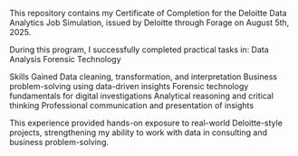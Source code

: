 This repository contains my Certificate of Completion for the Deloitte Data Analytics Job Simulation, issued by Deloitte through Forage on August 5th, 2025.

During this program, I successfully completed practical tasks in:
Data Analysis
Forensic Technology

Skills Gained
Data cleaning, transformation, and interpretation
Business problem-solving using data-driven insights
Forensic technology fundamentals for digital investigations
Analytical reasoning and critical thinking
Professional communication and presentation of insights

This experience provided hands-on exposure to real-world Deloitte-style projects, strengthening my ability to work with data in consulting and business problem-solving.
